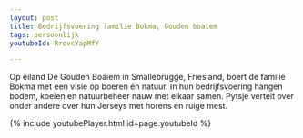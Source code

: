 ```yaml
---
layout: post
title: Bedrijfsvoering familie Bokma, Gouden boaiem
tags: persoonlijk
youtubeId: RrovcYapMfY

---
```

Op eiland De Gouden Boaiem in Smallebrugge, Friesland, boert de familie Bokma met een visie op boeren én natuur. In hun bedrijfsvoering hangen bodem, koeien en natuurbeheer nauw met elkaar samen. Pytsje vertelt over onder andere over hun Jerseys met horens en ruige mest.


{% include youtubePlayer.html id=page.youtubeId %}
